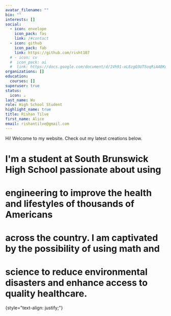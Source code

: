 ```yaml
---
avatar_filename: ""
bio: ""
interests: []
social:
  - icon: envelope
    icon_pack: fas
    link: /#contact
  - icon: github
    icon_pack: fab
    link: https://github.com/risht107
  # - icon: cv
  #  icon_pack: ai
  #  link: https://docs.google.com/document/d/1Vh91-oL8zgQ3UTSoqRiAABKuekt0U1Zy9ZWJI_sWmeI/edit?usp=sharing
organizations: []
education:
  courses: []
superuser: true
status:
  icon: ☕️
last_name: Wu
role: High School Student
highlight_name: true
title: Rishan Tilve
first_name: Alice
email: rishantilve@gmail.com
---
```


Hi! Welcome to my website. Check out my latest creations below. 
# I'm a student at South Brunswick High School passionate about using 
# engineering to improve the health and lifestyles of thousands of Americans  
# across the country. I am captivated by the possibility of using math and 
# science to reduce environmental disasters and enhance access to quality healthcare.


{style="text-align: justify;"}
